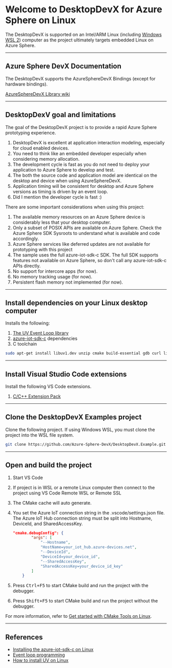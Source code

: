 # Welcome to DesktopDevX for Azure Sphere on Linux

The DesktopDevX is supported on an Intel/ARM Linux (including [Windows WSL 2](https://docs.microsoft.com/en-us/windows/wsl/install)) computer as the project ultimately targets embedded Linux on Azure Sphere.

---

## Azure Sphere DevX Documentation

The DesktopDevX supports the AzureSphereDevX Bindings (except for hardware bindings).

[AzureSphereDevX Library wiki](https://github.com/Azure-Sphere-DevX/AzureSphereDevX.Examples/wiki)

---

## DesktopDexV goal and limitations

The goal of the DesktopDevX project is to provide a rapid Azure Sphere prototyping experience.

1. DesktopDevX is excellent at application interaction modeling, especially for cloud enabled devices.
1. You need to think like an embedded developer especially when considering memory allocation.
1. The development cycle is fast as you do not need to deploy your application to Azure Sphere to develop and test.
1. The both the source code and application model are identical on the desktop and device when using AzureSphereDevX.
1. Application timing will be consistent for desktop and Azure Sphere versions as timing is driven by an event loop. 
1. Did I mention the developer cycle is fast :)

There are some important considerations when using this project:

1. The available memory resources on an Azure Sphere device is considerably less that your desktop computer.
1. Only a subset of POSIX APIs are available on Azure Sphere. Check the Azure Sphere SDK Sysroots to understand what is available and code accordingly.
1. Azure Sphere services like deferred updates are not available for prototyping with this project
1. The sample uses the full azure-iot-sdk-c SDK. The full SDK supports features not available on Azure Sphere, so don't call any azure-iot-sdk-c APIs directly.
1. No support for intercore apps (for now).
1. No memory tracking usage (for now).
1. Persistent flash memory not implemented (for now).

---

## Install dependencies on your Linux desktop computer

Installs the following:

1. [The UV Event Loop library](http://docs.libuv.org/en/v1.x/index.html)
1. [azure-iot-sdk-c](https://github.com/Azure/azure-iot-sdk-c) dependencies
1. C toolchain

```bash
sudo apt-get install libuv1.dev unzip cmake build-essential gdb curl libcurl4-openssl-dev libssl-dev uuid-dev ca-certificates python3-pip git
```

---

## Install Visual Studio Code extensions

Install the following VS Code extensions.

1. [C/C++ Extension Pack](https://marketplace.visualstudio.com/items?itemName=ms-vscode.cpptools-extension-pack)

---

## Clone the DesktopDevX Examples project

Clone the following project. If using Windows WSL, you must clone the project into the WSL file system.

```bash
git clone https://github.com/Azure-Sphere-DevX/DesktopDevX.Example.git
```

---

## Open and build the project

1. Start VS Code
1. If project is in WSL or a remote Linux computer then connect to the project using VS Code Remote WSL or Remote SSL
1. The CMake cache will auto generate.
1. You set the Azure IoT connection string in the .vscode/settings.json file.
    The Azure IoT Hub connection string must be split into Hostname, DeviceId, and SharedAccessKey.

    ```json
    "cmake.debugConfig": {
            "args": [
                "--Hostname", 
                "HostName=your_iot_hub.azure-devices.net",
                "--DeviceId", 
                "DeviceId=your_device_id",
                "--SharedAccessKey",
                "SharedAccessKey=your_device_id_key"
            ]
        }
    ```
1. Press <kbd>Ctrl+F5</kbd> to start CMake build and run the project with the debugger.
1. Press <kbd>Shift+F5</kbd> to start CMake build and run the project without the debugger.


For more information, refer to [Get started with CMake Tools on Linux](https://code.visualstudio.com/docs/cpp/cmake-linux).

---

## References

* [Installing the azure-iot-sdk-c on Linux](https://github.com/Azure/azure-iot-sdk-c/blob/master/doc/devbox_setup.md#linux)
* [Event loop programming](https://linuxjedi.co.uk/2020/04/28/event-loop-programming-a-different-way-of-thinking)
* [How to install UV on Linux](https://stackoverflow.com/questions/42175630/how-to-install-libuv-on-ubuntu)
